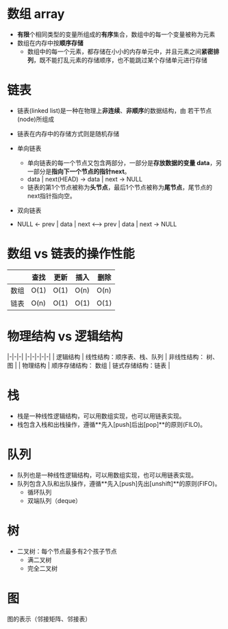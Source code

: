 # 数组 array

- **有限**个相同类型的变量所组成的**有序**集合，数组中的每一个变量被称为元素
- 数组在内存中按**顺序存储**
  - 数组中的每一个元素，都存储在小小的内存单元中，并且元素之间**紧密排列**，既不能打乱元素的存储顺序，也不能跳过某个存储单元进行存储

# 链表

- 链表(linked list)是一种在物理上**非连续**、**非顺序**的数据结构，由 若干节点(node)所组成
- 链表在内存中的存储方式则是随机存储

- 单向链表
  - 单向链表的每一个节点又包含两部分，一部分是**存放数据的变量 data**，另一部分是**指向下一个节点的指针next**。
  - data | next(HEAD)  -> data | next -> NULL
  - 链表的第1个节点被称为**头节点**，最后1个节点被称为**尾节点**，尾节点的next指针指向空。
- 双向链表
- NULL <- prev | data | next <--> prev | data | next -> NULL

# 数组 vs 链表的操作性能

|| 查找 | 更新 | 插入 | 删除 |
|-|-|-|-|-|
| 数组 | O(1) | O(1) | O(n) | O(n) |
| 链表 | O(n) | O(1) | O(1) | O(1) |

# 物理结构 vs 逻辑结构

|-|-|-|
|-|-|-|-|-|
| 逻辑结构 | 线性结构：顺序表、栈、队列 | 非线性结构： 树、图 |
| 物理结构 | 顺序存储结构： 数组 | 链式存储结构：链表 |

# 栈

- 栈是一种线性逻辑结构，可以用数组实现，也可以用链表实现。
- 栈包含入栈和出栈操作，遵循**先入[push]后出[pop]**的原则(FILO)。

# 队列

- 队列也是一种线性逻辑结构，可以用数组实现，也可以用链表实现。
- 队列包含入队和出队操作，遵循**先入[push]先出[unshift]**的原则(FIFO)。
  - 循环队列
  - 双端队列（deque）

# 树

- 二叉树：每个节点最多有2个孩子节点
  - 满二叉树
  - 完全二叉树

# 图

图的表示（邻接矩阵、邻接表）
